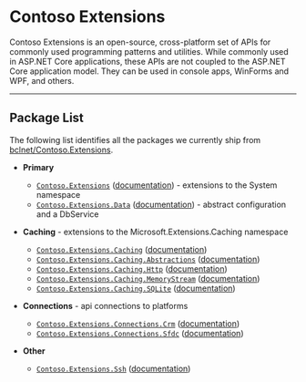 Contoso Extensions
===============

Contoso Extensions is an open-source, cross-platform set of APIs for commonly used programming patterns and utilities. While commonly used in ASP.NET Core applications, these APIs are not coupled to the ASP.NET Core application model. They can be used in console apps, WinForms and WPF, and others.

---

## Package List

The following list identifies all the packages we currently ship from [bclnet/Contoso.Extensions](https://github.com/bclnet/Contoso.Extensions).

* **Primary**
    * [`Contoso.Extensions`](https://nuget.org/packages/Contoso.Extensions) ([documentation](Contoso.Extensions/README.md)) - extensions to the System namespace
    * [`Contoso.Extensions.Data`](https://nuget.org/packages/Contoso.Extensions.Data) ([documentation](Contoso.Extensions.Data/README.md)) - abstract configuration and a DbService

* **Caching** - extensions to the Microsoft.Extensions.Caching namespace
    * [`Contoso.Extensions.Caching`](https://nuget.org/packages/Contoso.Extensions.Caching) ([documentation](Contoso.Extensions.Caching/README.md))
    * [`Contoso.Extensions.Caching.Abstractions`](https://nuget.org/packages/Contoso.Extensions.Caching.Abstractions) ([documentation](Contoso.Extensions.Caching.Abstractions/README.md))
    * [`Contoso.Extensions.Caching.Http`](https://nuget.org/packages/Contoso.Extensions.Caching.Http) ([documentation](Contoso.Extensions.Caching.Http/README.md))
    * [`Contoso.Extensions.Caching.MemoryStream`](https://nuget.org/packages/Contoso.Extensions.Caching.MemoryStream) ([documentation](Contoso.Extensions.Caching.MemoryStream/README.md))
    * [`Contoso.Extensions.Caching.SQLite`](https://nuget.org/packages/Contoso.Extensions.Caching.SQLite) ([documentation](Contoso.Extensions.Caching.SQLite/README.md))

* **Connections** - api connections to platforms
    * [`Contoso.Extensions.Connections.Crm`](https://nuget.org/packages/Contoso.Extensions.Connections.Crm) ([documentation](Contoso.Extensions.Connection.Crm/README.md))
    * [`Contoso.Extensions.Connections.Sfdc`](https://nuget.org/packages/Contoso.Extensions.Connections.Sfdc) ([documentation](Contoso.Extensions.Connection.Sfdc/README.md))

* **Other**
    * [`Contoso.Extensions.Ssh`](https://nuget.org/packages/Contoso.Extensions.Ssh) ([documentation](Contoso.Extensions.Ssh/README.md))

